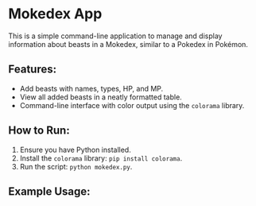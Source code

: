 # Mokedex App

This is a simple command-line application to manage and display information about beasts in a Mokedex, similar to a Pokedex in Pokémon.

## Features:
- Add beasts with names, types, HP, and MP.
- View all added beasts in a neatly formatted table.
- Command-line interface with color output using the `colorama` library.

## How to Run:
1. Ensure you have Python installed.
2. Install the `colorama` library: `pip install colorama`.
3. Run the script: `python mokedex.py`.

## Example Usage:
